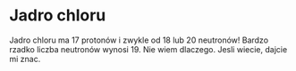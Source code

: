 # Jadro chloru

Jadro chloru ma 17 protonów i zwykle od 18 lub 20 neutronów! Bardzo rzadko
liczba neutronów wynosi 19. Nie wiem dlaczego. Jesli wiecie, dajcie mi znac.
